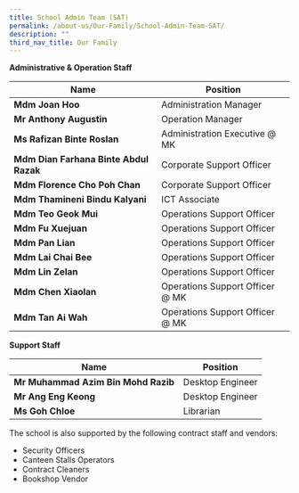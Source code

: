 ```yaml
---
title: School Admin Team (SAT)
permalink: /about-us/Our-Family/School-Admin-Team-SAT/
description: ""
third_nav_title: Our Family
---
```

**Administrative & Operation Staff**



| Name| Position |
| -------- | -------- | 
| **Mdm Joan Hoo**     | Administration Manager     | 
|**Mr Anthony Augustin**|Operation Manager
|**Ms Rafizan Binte Roslan**|Administration Executive @ MK
|**Mdm Dian Farhana Binte Abdul Razak**|Corporate Support Officer
|**Mdm Florence Cho Poh Chan**|Corporate Support Officer
|**Mdm Thamineni Bindu Kalyani**|ICT Associate
|**Mdm Teo Geok Mui**|Operations Support Officer
|**Mdm Fu Xuejuan**|Operations Support Officer
|**Mdm Pan Lian**|Operations Support Officer
|**Mdm Lai Chai Bee**|Operations Support Officer
|**Mdm Lin Zelan**|Operations Support Officer
|**Mdm Chen Xiaolan**|Operations Support Officer @ MK
|**Mdm Tan Ai Wah**|Operations Support Officer @ MK

**Support Staff**



| Name| Position |
| -------- | -------- | 
|**Mr Muhammad Azim Bin Mohd Razib**|Desktop Engineer
|**Mr Ang Eng Keong**|Desktop Engineer
|**Ms Goh Chloe**|Librarian

The school is also supported by the following contract staff and vendors:

*   Security Officers
*   Canteen Stalls Operators
*   Contract Cleaners
*   Bookshop Vendor